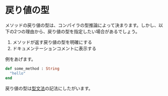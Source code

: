 # 戻り値の型

メソッドの戻り値の型は、コンパイラの型推論によって決まります。しかし、以下の2つの理由から、戻り値の型を指定したい場合があるでしょう。

1. メソッドが返す戻り値の型を明確にする
2. ドキュメンテーションコメントに表示する

例をあげます。

```ruby
def some_method : String
  "hello"
end
```

戻り値の型は[型文法](type_grammar.html)の記法にしたがいます。
